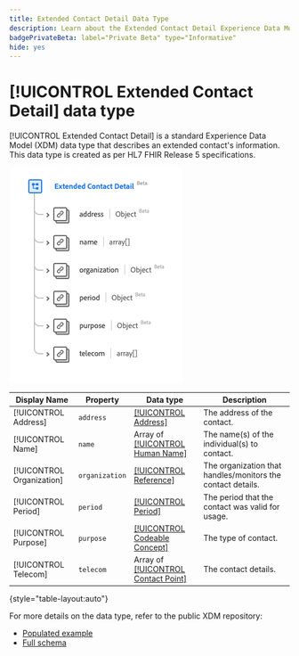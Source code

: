 ```yaml
---
title: Extended Contact Detail Data Type
description: Learn about the Extended Contact Detail Experience Data Model (XDM) data type.
badgePrivateBeta: label="Private Beta" type="Informative"
hide: yes
---
```

# [!UICONTROL Extended Contact Detail] data type

[!UICONTROL Extended Contact Detail] is a standard Experience Data Model (XDM) data type that describes an extended contact's information. This data type is created as per HL7 FHIR Release 5 specifications.

![Extended Contact Detail data type structure](../../images/data-types/healthcare/extended-contact-detail.png)

| Display Name | Property | Data type | Description |
| --- | --- | --- | --- |
| [!UICONTROL Address] | `address` | [[!UICONTROL Address]](../healthcare/address.md) | The address of the contact. |
| [!UICONTROL Name] |`name` | Array of [[!UICONTROL Human Name]](../healthcare/human-name.md) | The name(s) of the individual(s) to contact. |
| [!UICONTROL Organization] | `organization` | [[!UICONTROL Reference]](../healthcare/reference.md) | The organization that handles/monitors the contact details. |
| [!UICONTROL Period] |`period` | [[!UICONTROL Period]](../healthcare/period.md) | The period that the contact was valid for usage. |
| [!UICONTROL Purpose] |`purpose` | [[!UICONTROL Codeable Concept]](../healthcare/codeable-concept.md) | The type of contact. |
| [!UICONTROL Telecom] |`telecom` | Array of [[!UICONTROL Contact Point]](../healthcare/contact-point.md) | The contact details. |

{style="table-layout:auto"}

For more details on the data type, refer to the public XDM repository:

* [Populated example](https://github.com/adobe/xdm/blob/master/extensions/industry/healthcare/fhir/datatypes/extendedcontactdetail.example.1.json)
* [Full schema](https://github.com/adobe/xdm/blob/master/extensions/industry/healthcare/fhir/datatypes/extendedcontactdetail.schema.json)
